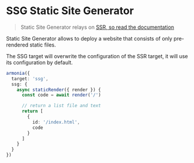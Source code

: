 # SSG Static Site Generator

> Static Site Generator relays on [SSR, so read the documentation](ssr.md)

Static Site Generator allows to deploy a website that consists of only pre-rendered static files.

The SSG target will overwrite the configuration of the SSR target, it will use its configuration by default.

```ts
armonia({
  target: 'ssg',
  ssg: {
    async staticRender({ render }) {
      const code = await render('/')

      // return a list file and text
      return [
        {
          id: '/index.html',
          code
        }
      ]
    }
  }
})
```
